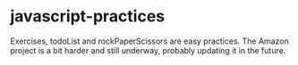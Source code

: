 # javascript-practices

Exercises, todoList and rockPaperScissors are easy practices.
The Amazon project is a bit harder and still underway, probably updating it in the future.
